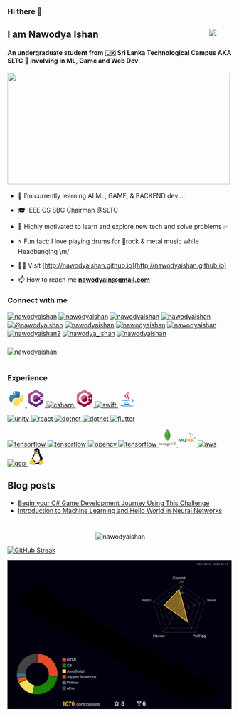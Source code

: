 ### Hi there 👋
## I am Nawodya Ishan <img align="right" src="https://media.giphy.com/media/12oufCB0MyZ1Go/giphy.gif" width="50"></h2>

#### An undergraduate student from 🇱🇰 Sri Lanka Technological Campus AKA SLTC 📡 involving in ML, Game and Web Dev.


<p align="left">
<img style="align-self:left"  height="250" width="500" src="https://tenor.com/view/aggretsuko-tadano-keyboard-coding-retsuko-gif-18852575.gif"/>
</p>

- 🔭 I’m currently learning AI ML, GAME, & BACKEND dev.....
- 🎓 IEEE CS SBC Chairman @SLTC
- 🎯 Highly motivated to learn and explore new tech and solve problems ✅
- ⚡ Fun fact: I love playing drums for 🎸rock & metal music while Headbanging \m/

- 👨‍💻 Visit [http://nawodyaishan.github.io](http://nawodyaishan.github.io)

- 📫 How to reach me **nawodyain@gmail.com**
  
<!--
<p align="center"> <img src="https://komarev.com/ghpvc/?username=nawodyaishan&label=Profile%20views&color=0e75b6&style=flat" alt="nawodyaishan" /> </p>

 <p align="left"> <a href="https://github.com/ryo-ma/github-profile-trophy"><img src="https://github-profile-trophy.vercel.app/?username=nawodyaishan" alt="nawodyaishan" /></a> </p>

<p align="center"> <a href="https://twitter.com/nawodyaishan" target="blank"><img src="https://img.shields.io/twitter/follow/nawodyaishan?logo=twitter&style=for-the-badge" alt="nawodyaishan" /></a> </p>
-->



<h3 align="left">Connect with me</h3>
<p align="left">
<a href="https://dev.to/nawodyaishan" target="blank"><img align="center" src="https://raw.githubusercontent.com/rahuldkjain/github-profile-readme-generator/master/src/images/icons/Social/devto.svg" alt="nawodyaishan" height="30" width="40" /></a> 
<a href="https://linkedin.com/in/nawodyaishan" target="blank"><img align="center" src="https://raw.githubusercontent.com/rahuldkjain/github-profile-readme-generator/master/src/images/icons/Social/linked-in-alt.svg" alt="nawodyaishan" height="30" width="40" /></a>
<a href="https://www.hackerrank.com/nawodyaishan" target="blank"><img align="center" src="https://raw.githubusercontent.com/rahuldkjain/github-profile-readme-generator/master/src/images/icons/Social/hackerrank.svg" alt="nawodyaishan" height="30" width="40" /></a>
<a href="https://www.codewars.com/users/nawodyaishan" target="blank"><img align="center" src="https://docs.codewars.com/logo.svg" alt="nawodyaishan" height="30" width="30" /></a>
<a href="https://medium.com/@nawodyaishan" target="blank"><img align="center" src="https://raw.githubusercontent.com/rahuldkjain/github-profile-readme-generator/master/src/images/icons/Social/medium.svg" alt="@nawodyaishan" height="30" width="40" /></a>
<a href="https://www.leetcode.com/nawodyaishan" target="blank"><img align="center" src="https://raw.githubusercontent.com/rahuldkjain/github-profile-readme-generator/master/src/images/icons/Social/leet-code.svg" alt="nawodyaishan" height="30" width="40" /></a>
<a href="https://twitter.com/nawodyaishan" target="blank"><img align="center" src="https://raw.githubusercontent.com/rahuldkjain/github-profile-readme-generator/master/src/images/icons/Social/twitter.svg" alt="nawodyaishan" height="30" width="40" /></a>
<a href="https://stackoverflow.com/users/13907208/nawodya-ishan" target="blank"><img align="center" src="https://raw.githubusercontent.com/rahuldkjain/github-profile-readme-generator/master/src/images/icons/Social/stack-overflow.svg" alt="nawodyaishan" height="30" width="40" /></a> 
<a href="https://fb.com/nawodyaishan2" target="blank"><img align="center" src="https://raw.githubusercontent.com/rahuldkjain/github-profile-readme-generator/master/src/images/icons/Social/facebook.svg" alt="nawodyaishan2" height="30" width="40" /></a>
<a href="https://instagram.com/nawodya_ishan" target="blank"><img align="center" src="https://raw.githubusercontent.com/rahuldkjain/github-profile-readme-generator/master/src/images/icons/Social/instagram.svg" alt="nawodya_ishan" height="30" width="40" /></a>
<a href="https://www.youtube.com/channel/UC6LhVOyXtXzOiWmxY-DrN0Q" target="blank"><img align="center" src="https://raw.githubusercontent.com/rahuldkjain/github-profile-readme-generator/master/src/images/icons/Social/youtube.svg" alt="nawodyaishan" height="30" width="40" /></a>
</p>

###

  <a href="https://www.codewars.com/users/nawodyaishan" target="blank"><img align="center" src="https://www.codewars.com/users/nawodyaishan/badges/large" alt="nawodyaishan" height="40" width="1000" /></a> 
</p>

#

#

<h3 align="left">Experience</h3>

<p align="left">


<a href="https://www.python.org" target="_blank" rel="noreferrer"> <img src="https://raw.githubusercontent.com/devicons/devicon/master/icons/python/python-original.svg" alt="python" width="40" height="40"/> </a>
<a href="https://www.w3schools.com/cs/" target="_blank" rel="noreferrer"> <img src="https://raw.githubusercontent.com/devicons/devicon/master/icons/csharp/csharp-original.svg" alt="csharp" width="40" height="40"/> </a> 
<a href="https://www.w3schools.com/cs/" target="_blank" rel="noreferrer"> <img src="https://upload.wikimedia.org/wikipedia/commons/thumb/9/99/Unofficial_JavaScript_logo_2.svg/1024px-Unofficial_JavaScript_logo_2.svg.png" alt="csharp" width="40" height="40"/> </a> 
<a href="https://www.w3schools.com/cpp/" target="_blank" rel="noreferrer"> <img src="https://raw.githubusercontent.com/devicons/devicon/master/icons/cplusplus/cplusplus-original.svg" alt="cplusplus" width="40" height="40"/> </a>
<a href="https://developer.apple.com/swift/" target="_blank" rel="noreferrer"> <img src="https://www.vectorlogo.zone/logos/dartlang/dartlang-icon.svg" alt="swift" width="40" height="40"/> </a> 
<a href="https://www.java.com" target="_blank" rel="noreferrer"> <img src="https://raw.githubusercontent.com/devicons/devicon/master/icons/java/java-original.svg" alt="java" width="40" height="40"/> </a>



</p> <p align="left">
<a href="https://unity.com/" target="_blank" rel="noreferrer"> <img src="https://koenig-media.raywenderlich.com/uploads/2015/03/1PbQpCce_400x400.jpg" alt="unity" width="40" height="40"/> </a>
<a href="https://reactjs.org/" target="_blank" rel="noreferrer"> <img src="https://img.icons8.com/office/344/react.png" alt="react" width="40" height="40"/> </a>
<a href="https://dotnet.microsoft.com/" target="_blank" rel="noreferrer"> <img src="https://camo.githubusercontent.com/2b97405ead6d87cffc71126648f74f034ab9b77525453aaac85ca79248532854/68747470733a2f2f766567696269742e636f6d2f77702d636f6e74656e742f75706c6f6164732f323031382f30352f657870726573736a732e706e67" alt="dotnet" width="150" height="40"/> </a>
<a href="https://dotnet.microsoft.com/" target="_blank" rel="noreferrer"> <img src="https://upload.wikimedia.org/wikipedia/commons/thumb/e/ee/.NET_Core_Logo.svg/1024px-.NET_Core_Logo.svg.png?20210328084203" alt="dotnet" width="40" height="40"/> </a>
<a href="https://www.flutter.io" target="_blank" rel="noreferrer"> <img src="https://img.icons8.com/color/344/flutter.png" alt="flutter" width="40" height="40"/> </a>

</p> <p align="left">
<a href="https://www.tensorflow.org" target="_blank" rel="noreferrer"> <img src="https://cdn-icons-png.flaticon.com/512/919/919825.png" alt="tensorflow" width="40" height="40"/> </a>
<a href="https://www.tensorflow.org" target="_blank" rel="noreferrer"> <img src="https://seeklogo.com/images/P/postman-logo-0087CA0D15-seeklogo.com.png" alt="tensorflow" width="40" height="40"/> </a>
<a href="https://opencv.org/" target="_blank" rel="noreferrer"> <img src="https://www.vectorlogo.zone/logos/opencv/opencv-icon.svg" alt="opencv" width="40" height="40"/> </a>
<a href="https://www.tensorflow.org" target="_blank" rel="noreferrer"> <img src="https://www.vectorlogo.zone/logos/tensorflow/tensorflow-icon.svg" alt="tensorflow" width="40" height="40"/> </a>
<a href="https://www.mongodb.com/" target="_blank" rel="noreferrer"> <img src="https://raw.githubusercontent.com/devicons/devicon/master/icons/mongodb/mongodb-original-wordmark.svg" alt="mongodb" width="40" height="40"/> </a> <a href="https://www.mysql.com/" target="_blank" rel="noreferrer"> <img src="https://raw.githubusercontent.com/devicons/devicon/master/icons/mysql/mysql-original-wordmark.svg" alt="mysql" width="40" height="40"/> </a>
<a href="https://aws.amazon.com" target="_blank" rel="noreferrer"> <img src="https://afac.org/wp-content/uploads/2019/12/aws-logojpg.jpg" alt="aws" width="55" height="40"/> </a>
<a href="https://cloud.google.com" target="_blank" rel="noreferrer"> <img src="https://www.vectorlogo.zone/logos/google_cloud/google_cloud-icon.svg" alt="gcp" width="40" height="40"/> </a> 
<a href="https://www.linux.org/" target="_blank" rel="noreferrer"> <img src="https://raw.githubusercontent.com/devicons/devicon/master/icons/linux/linux-original.svg" alt="linux" width="40" height="40"/> </a>
</p> 




## Blog posts

<!-- BLOG-POST-LIST:START -->
- [Begin your C# Game Development Journey Using This Challenge](https://dev.to/nawodyaishan/begin-your-c-game-development-journey-using-this-challenge-1d59)
- [Introduction to Machine Learning and Hello World in Neural Networks](https://dev.to/nawodyaishan/introduction-to-machine-learning-and-hello-world-in-neural-networks-51e1)
<!-- BLOG-POST-LIST:END -->

#

<!--<p><img align="center" src="https://github-readme-stats.vercel.app/api/top-langs?username=nawodyaishan&show_icons=true&locale=en&hide_border=true&theme=tokyonight&layout=compact" alt="nawodyaishan" /></p>-->



<p align="center">&nbsp;<img align="center" src="https://github-readme-stats.vercel.app/api?username=nawodyaishan&show_icons=true&theme=tokyonight&hide_border=true&locale=en" alt="nawodyaishan" /></p>



[![GitHub Streak](http://github-readme-streak-stats.herokuapp.com?user=nawodyaishan&theme=tokyonight&hide_border=true)](https://git.io/streak-stats) 


![](./profile-3d-contrib/profile-night-rainbow.svg)

<!-- svg source =  https://worldvectorlogo.com -->
